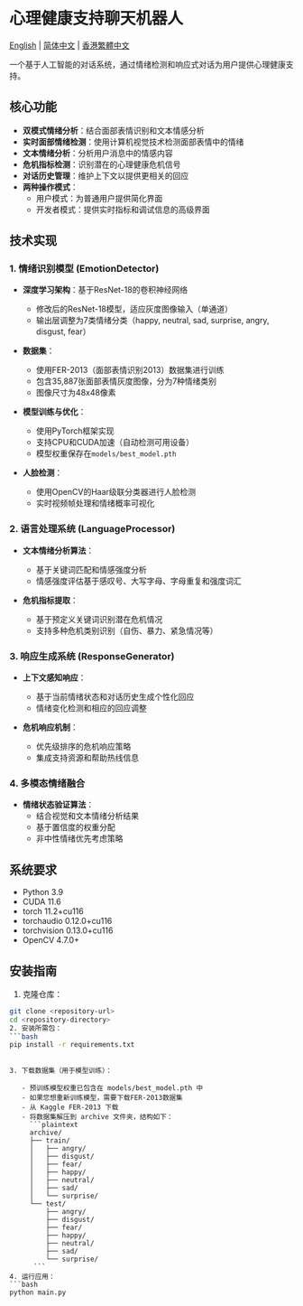 # 心理健康支持聊天机器人

[English](README.md) | [简体中文](README_zh_CN.md) | [香港繁體中文](README_zh_HK.md)

一个基于人工智能的对话系统，通过情绪检测和响应式对话为用户提供心理健康支持。

## 核心功能

- **双模式情绪分析**：结合面部表情识别和文本情感分析
- **实时面部情绪检测**：使用计算机视觉技术检测面部表情中的情绪
- **文本情绪分析**：分析用户消息中的情感内容
- **危机指标检测**：识别潜在的心理健康危机信号
- **对话历史管理**：维护上下文以提供更相关的回应
- **两种操作模式**：
  - 用户模式：为普通用户提供简化界面
  - 开发者模式：提供实时指标和调试信息的高级界面

## 技术实现

### 1. 情绪识别模型 (EmotionDetector)

- **深度学习架构**：基于ResNet-18的卷积神经网络
  - 修改后的ResNet-18模型，适应灰度图像输入（单通道）
  - 输出层调整为7类情绪分类（happy, neutral, sad, surprise, angry, disgust, fear）
  
- **数据集**：
  - 使用FER-2013（面部表情识别2013）数据集进行训练
  - 包含35,887张面部表情灰度图像，分为7种情绪类别
  - 图像尺寸为48x48像素

- **模型训练与优化**：
  - 使用PyTorch框架实现
  - 支持CPU和CUDA加速（自动检测可用设备）
  - 模型权重保存在`models/best_model.pth`

- **人脸检测**：
  - 使用OpenCV的Haar级联分类器进行人脸检测
  - 实时视频帧处理和情绪概率可视化

### 2. 语言处理系统 (LanguageProcessor)

- **文本情绪分析算法**：
  - 基于关键词匹配和情感强度分析
  - 情感强度评估基于感叹号、大写字母、字母重复和强度词汇
  
- **危机指标提取**：
  - 基于预定义关键词识别潜在危机情况
  - 支持多种危机类别识别（自伤、暴力、紧急情况等）

### 3. 响应生成系统 (ResponseGenerator)

- **上下文感知响应**：
  - 基于当前情绪状态和对话历史生成个性化回应
  - 情绪变化检测和相应的回应调整
  
- **危机响应机制**：
  - 优先级排序的危机响应策略
  - 集成支持资源和帮助热线信息

### 4. 多模态情绪融合

- **情绪状态验证算法**：
  - 结合视觉和文本情绪分析结果
  - 基于置信度的权重分配
  - 非中性情绪优先考虑策略

## 系统要求

- Python 3.9
- CUDA 11.6
- torch 11.2+cu116
- torchaudio 0.12.0+cu116
- torchvision 0.13.0+cu116
- OpenCV 4.7.0+

## 安装指南

1. 克隆仓库：
```bash
git clone <repository-url>
cd <repository-directory>
2. 安装所需包：
```bash
pip install -r requirements.txt
 ```
```

3. 下载数据集（用于模型训练）：
   
   - 预训练模型权重已包含在 models/best_model.pth 中
   - 如果您想重新训练模型，需要下载FER-2013数据集
   - 从 Kaggle FER-2013 下载
   - 将数据集解压到 archive 文件夹，结构如下：
     ```plaintext
     archive/
     ├── train/
     │   ├── angry/
     │   ├── disgust/
     │   ├── fear/
     │   ├── happy/
     │   ├── neutral/
     │   ├── sad/
     │   └── surprise/
     └── test/
         ├── angry/
         ├── disgust/
         ├── fear/
         ├── happy/
         ├── neutral/
         ├── sad/
         └── surprise/
      ```
4. 运行应用：
```bash
python main.py
 ```
